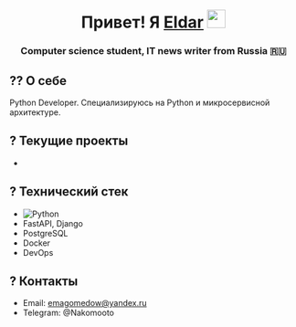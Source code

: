 <h1 align="center">Привет! Я <a href="https://daniilshat.ru/" target="_blank">Eldar</a> 
<img src="https://github.com/blackcater/blackcater/raw/main/images/Hi.gif" height="32"/></h1>
<h3 align="center">Computer science student, IT news writer from Russia 🇷🇺</h3>

## ?‍? О себе
Python Developer.
Специализируюсь на Python и микросервисной архитектуре.

## ? Текущие проекты
-

## ? Технический стек
- ![Python](https://img.shields.io/badge/python-3670A0?style=for-the-badge&logo=python&logoColor=ffdd54)
- FastAPI, Django
- PostgreSQL
- Docker
- DevOps

## ? Контакты
- Email: emagomedow@yandex.ru
- Telegram: @Nakomooto
